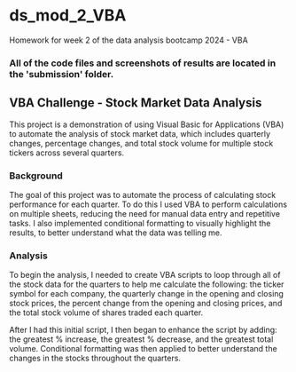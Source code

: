 # ds_mod_2_VBA
Homework for week 2 of the data analysis bootcamp 2024 - VBA
### All of the code files and screenshots of results are located in the 'submission' folder.

## VBA Challenge - Stock Market Data Analysis
This project is a demonstration of using Visual Basic for Applications (VBA) to automate the analysis of stock market data, which includes quarterly changes, percentage changes, and total stock volume for multiple stock tickers across several quarters.

### Background
The goal of this project was to automate the process of calculating stock performance for each quarter.
To do this I used VBA to perform calculations on multiple sheets, reducing the need for manual data entry and repetitive tasks. I also implemented conditional formatting to visually highlight the results, to better understand what the data was telling me.

### Analysis
To begin the analysis, I needed to create VBA scripts to loop through all of the stock data for the quarters to help me calculate the following: the ticker symbol for each company, the quarterly change in the opening and closing stock prices, the percent change from the opening and closing prices, and the total stock volume of shares traded each quarter.

After I had this initial script, I then began to enhance the script by adding: the greatest % increase, the greatest % decrease, and the greatest total volume. Conditional formatting was then applied to better understand the changes in the stocks throughout the quarters.

